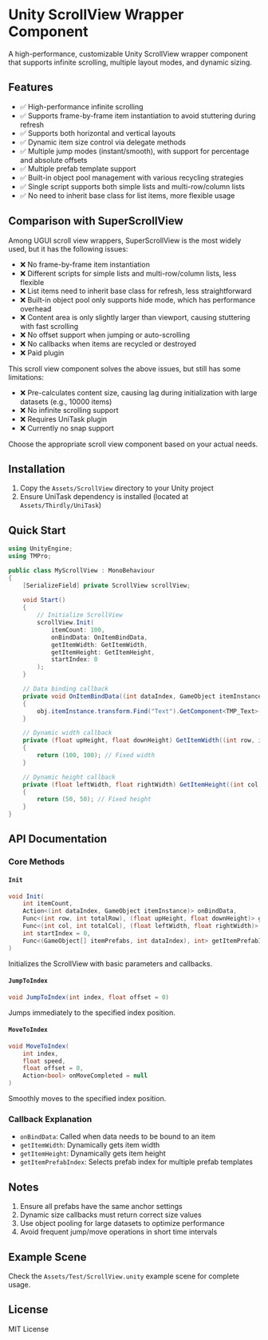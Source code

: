 # Unity ScrollView Wrapper Component

A high-performance, customizable Unity ScrollView wrapper component that supports infinite scrolling, multiple layout modes, and dynamic sizing.

## Features

- ✅ High-performance infinite scrolling
- ✅ Supports frame-by-frame item instantiation to avoid stuttering during refresh
- ✅ Supports both horizontal and vertical layouts
- ✅ Dynamic item size control via delegate methods
- ✅ Multiple jump modes (instant/smooth), with support for percentage and absolute offsets
- ✅ Multiple prefab template support
- ✅ Built-in object pool management with various recycling strategies
- ✅ Single script supports both simple lists and multi-row/column lists
- ✅ No need to inherit base class for list items, more flexible usage

## Comparison with SuperScrollView

Among UGUI scroll view wrappers, SuperScrollView is the most widely used, but it has the following issues:

- ❌ No frame-by-frame item instantiation
- ❌ Different scripts for simple lists and multi-row/column lists, less flexible
- ❌ List items need to inherit base class for refresh, less straightforward
- ❌ Built-in object pool only supports hide mode, which has performance overhead
- ❌ Content area is only slightly larger than viewport, causing stuttering with fast scrolling
- ❌ No offset support when jumping or auto-scrolling
- ❌ No callbacks when items are recycled or destroyed
- ❌ Paid plugin

This scroll view component solves the above issues, but still has some limitations:

- ❌ Pre-calculates content size, causing lag during initialization with large datasets (e.g., 10000 items)
- ❌ No infinite scrolling support
- ❌ Requires UniTask plugin
- ❌ Currently no snap support

Choose the appropriate scroll view component based on your actual needs.

## Installation

1. Copy the `Assets/ScrollView` directory to your Unity project
2. Ensure UniTask dependency is installed (located at `Assets/Thirdly/UniTask`)

## Quick Start

```csharp
using UnityEngine;
using TMPro;

public class MyScrollView : MonoBehaviour
{
    [SerializeField] private ScrollView scrollView;
    
    void Start()
    {
        // Initialize ScrollView
        scrollView.Init(
            itemCount: 100, 
            onBindData: OnItemBindData,
            getItemWidth: GetItemWidth,
            getItemHeight: GetItemHeight,
            startIndex: 0
        );
    }

    // Data binding callback
    private void OnItemBindData((int dataIndex, GameObject itemInstance) obj)
    {
        obj.itemInstance.transform.Find("Text").GetComponent<TMP_Text>().text = obj.dataIndex.ToString();
    }

    // Dynamic width callback
    private (float upHeight, float downHeight) GetItemWidth((int row, int totalRow) arg)
    {
        return (100, 100); // Fixed width
    }

    // Dynamic height callback
    private (float leftWidth, float rightWidth) GetItemHeight((int col, int totalCol) arg)
    {
        return (50, 50); // Fixed height
    }
}
```

## API Documentation

### Core Methods

#### `Init`
```csharp
void Init(
    int itemCount, 
    Action<(int dataIndex, GameObject itemInstance)> onBindData,
    Func<(int row, int totalRow), (float upHeight, float downHeight)> getItemWidth,
    Func<(int col, int totalCol), (float leftWidth, float rightWidth)> getItemHeight,
    int startIndex = 0,
    Func<(GameObject[] itemPrefabs, int dataIndex), int> getItemPrefabIndex = null
)
```
Initializes the ScrollView with basic parameters and callbacks.

#### `JumpToIndex`
```csharp
void JumpToIndex(int index, float offset = 0)
```
Jumps immediately to the specified index position.

#### `MoveToIndex`
```csharp
void MoveToIndex(
    int index, 
    float speed, 
    float offset = 0, 
    Action<bool> onMoveCompleted = null
)
```
Smoothly moves to the specified index position.

### Callback Explanation

- `onBindData`: Called when data needs to be bound to an item
- `getItemWidth`: Dynamically gets item width
- `getItemHeight`: Dynamically gets item height
- `getItemPrefabIndex`: Selects prefab index for multiple prefab templates

## Notes

1. Ensure all prefabs have the same anchor settings
2. Dynamic size callbacks must return correct size values
3. Use object pooling for large datasets to optimize performance
4. Avoid frequent jump/move operations in short time intervals

## Example Scene

Check the `Assets/Test/ScrollView.unity` example scene for complete usage.

## License

MIT License
